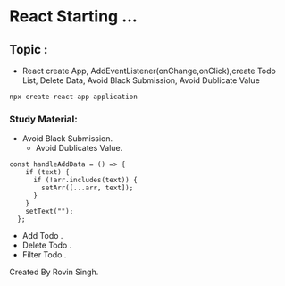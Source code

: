 # React Starting ...

## Topic : 
 - React create App, AddEventListener(onChange,onClick),create Todo List, Delete Data, Avoid Black Submission, Avoid Dublicate Value
 
`npx create-react-app application`

### Study Material:
- Avoid Black Submission.
  - Avoid Dublicates Value.

```
const handleAddData = () => {
    if (text) {
      if (!arr.includes(text)) {
        setArr([...arr, text]);
      }
    }
    setText("");
  };

``` 

- Add Todo .
- Delete Todo .
- Filter Todo .



Created By Rovin Singh.
